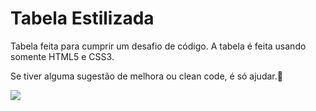 # Tabela Estilizada

Tabela feita para cumprir um desafio de código. A tabela é feita usando somente HTML5 e CSS3.

Se tiver alguma sugestão de melhora ou clean code, é só ajudar.🖤

<img src="./foto.gif">